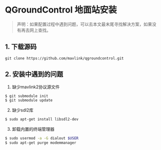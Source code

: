# QGroundControl 地面站安装    

> 声明：如果配置过程中遇到问题，可以去本文最末尾寻找解决方案，如果没有再去网上查找。   
## 1. 下载源码    
```
git clone https://github.com/mavlink/qgroundcontrol.git
```
## 2. 安装中遇到的问题    
1. 缺少mavlink2协议源文件    
```bash
$ git submodule init
$ git submodule update
```
2. 缺少sdl2库   
```bash
$ sudo apt-get install libsdl2-dev
```
3. 卸载内置的终端管理器   
```bash
$ sudo usermod -a -G dialout $USER
$ sudo apt-get purge modemmanager
```